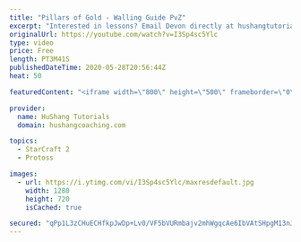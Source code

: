 ```yaml
---
title: "Pillars of Gold - Walling Guide PvZ"
excerpt: "Interested in lessons? Email Devon directly at hushangtutorials@outlook.com ------------------------------------------------------------------------------------------------------- Want to support HuShang Tutorials directly? Patreon is a website where you can contribute a monthly donation that will help"
originalUrl: https://youtube.com/watch?v=I3Sp4sc5Ylc
type: video
price: Free
length: PT3M41S
publishedDateTime: 2020-05-28T20:56:44Z
heat: 50

featuredContent: "<iframe width=\"800\" height=\"500\" frameborder=\"0\" src=\"https://www.youtube.com/embed/I3Sp4sc5Ylc\" allow=\"accelerometer; autoplay; encrypted-media; gyroscope; picture-in-picture\" allowfullscreen></iframe>"

provider:
  name: HuShang Tutorials
  domain: hushangcoaching.com

topics:
  - StarCraft 2
  - Protoss

images:
  - url: https://i.ytimg.com/vi/I3Sp4sc5Ylc/maxresdefault.jpg
    width: 1280
    height: 720
    isCached: true

secured: "qPp1L3zCHuECHfkpJwDp+Lv0/VF5bVURmbajv2mhWgqcAe6IbVAtSHpgM13nJWG9JEtCJiP3TRFb8tq70BriVbFdq/TJqCP+UWNvKNgEDrHNlMDoA4i+KIuu8vdhEg9oDT6AsdE4stfrjrGGpx2FuSLZ1s00nKn4xzQdbq+gHZziDqI3SqLAL3IQ1anZFXyI/74AbndBgajjMmFNUdpaIfz+Eg0RsvcblCgZDZgsUgLr/YA/90BAecIGjYfByQS0eObjj6BPmCI54dTRlqxPkYbLwFdMPdgUPElMExYlqMgH/R0XucD4cIZSAhjlGsATI59H7DYKtzPnLj/bjIUjy2PoavZ+3u6XJDMAassvMb/Ib/8TPxwFp4CemK1/05cmYQLFjnAQiix0BFvdyKcKnl0AMNuDAnQ4Bz5lKCyDmcM=;rOn8GNMyOJVZ709Wr3OS5g=="
---
```


